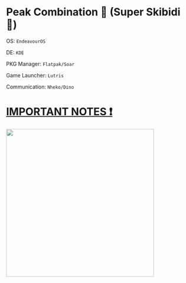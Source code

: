 # Peak Combination 👑 (Super Skibidi 🚽)

OS: `EndeavourOS`

DE: `KDE`

PKG Manager: `Flatpak/Soar`

Game Launcher: `Lutris`

Communication: `Nheko/Dino`



# [IMPORTANT NOTES ❗](https://github.com/Twig6943/dotfiles/tree/main/Notes)

<img src="https://www.shutterstock.com/shutterstock/photos/78610579/display_1500/stock-photo-fire-flaming-letter-a-78610579.jpg" width="400"/>
